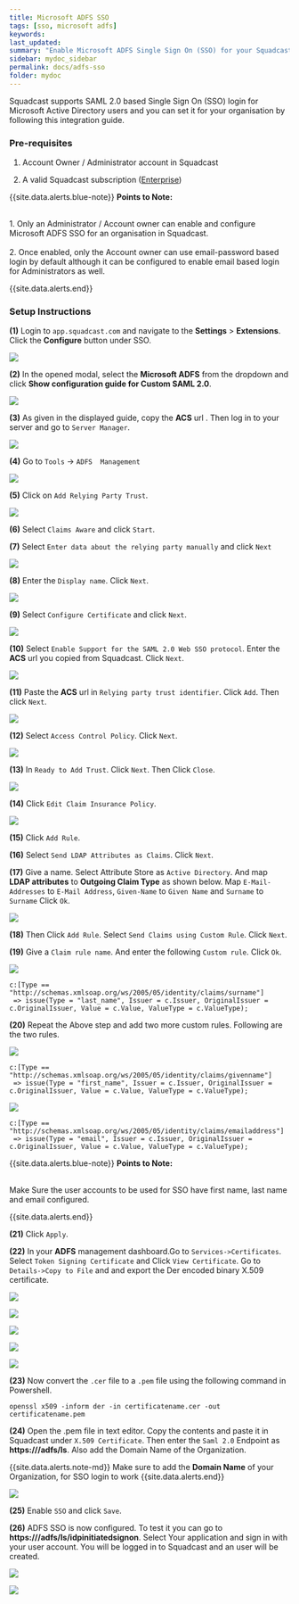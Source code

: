 ```yaml
---
title: Microsoft ADFS SSO
tags: [sso, microsoft adfs]
keywords: 
last_updated: 
summary: "Enable Microsoft ADFS Single Sign On (SSO) for your Squadcast organisation"
sidebar: mydoc_sidebar
permalink: docs/adfs-sso
folder: mydoc
---
```


Squadcast supports SAML 2.0 based Single Sign On (SSO) login for Microsoft Active Directory users and you can set it for your organisation by following this integration guide.

### Pre-requisites

1. Account Owner / Administrator account in Squadcast

2. A valid Squadcast subscription ([Enterprise](https://www.squadcast.com/pricing))

{{site.data.alerts.blue-note}}
<b>Points to Note: </b>
<br/><br/><p>1. Only an Administrator / Account owner can enable and configure Microsoft ADFS SSO for an organisation in Squadcast.<br/><br/>
2. Once enabled, only the Account owner can use email-password based login by default although it can be configured to enable email based login for Administrators as well.</p>
{{site.data.alerts.end}}

### Setup Instructions

**(1)** Login to `app.squadcast.com` and navigate to the **Settings** > **Extensions**. Click the **Configure** button under SSO.

![](images/sso_new_button.png)

**(2)** In the opened modal, select the **Microsoft ADFS** from the dropdown and click **Show configuration guide for Custom SAML 2.0**.

![](images/microsoft_sso_new_1.png)

**(3)** As given in the displayed guide, copy the **ACS** url . Then log in to your server and go to `Server Manager`.

![](images/adfs_3.png)

**(4)** Go to `Tools` -> `ADFS  Management`

![](images/adfs_4.png)

**(5)** Click on `Add Relying Party Trust`.

![](images/adfs_5.png)

**(6)** Select `Claims Aware` and click `Start`.

**(7)** Select `Enter data about the relying party manually` and click `Next`

![](images/adfs_6.png)

**(8)** Enter the `Display name`. Click `Next`.

![](images/adfs_7.png)

**(9)** Select `Configure Certificate` and click `Next`.

![](images/adfs_8.png)

**(10)** Select `Enable Support for the SAML 2.0 Web SSO protocol`. Enter the **ACS** url you copied from Squadcast. Click `Next`.

![](images/adfs_9.png)

**(11)** Paste the **ACS** url in `Relying party trust identifier`. Click `Add`. Then click `Next`.

![](images/adfs_10.png)

**(12)** Select `Access Control Policy`. Click `Next`.

![](images/adfs_11.png)

**(13)** In `Ready to Add Trust`. Click `Next`. Then Click `Close`.

![](images/adfs_12.png)

**(14)** Click `Edit Claim Insurance Policy`.

![](images/adfs_13.png)

**(15)** Click `Add Rule`. 

**(16)** Select `Send LDAP Attributes as Claims`. Click `Next`.

**(17)** Give a name. Select Attribute Store as `Active Directory`. And map **LDAP attributes** to **Outgoing Claim Type** as shown below. Map `E-Mail-Addresses` to `E-Mail Address`, `Given-Name` to `Given Name` and `Surname` to `Surname` Click `Ok`.

![](images/adfs_14.png)

**(18)** Then Click `Add Rule`. Select `Send Claims using Custom Rule`. Click `Next`.

**(19)** Give a `Claim rule name`. And enter the following `Custom rule`. Click `Ok`.

![](images/adfs_15.png)

```
c:[Type == "http://schemas.xmlsoap.org/ws/2005/05/identity/claims/surname"]
 => issue(Type = "last_name", Issuer = c.Issuer, OriginalIssuer = c.OriginalIssuer, Value = c.Value, ValueType = c.ValueType);
```

**(20)** Repeat the Above step and add two more custom rules. Following are the two rules.

![](images/adfs_16.png)

```
c:[Type == "http://schemas.xmlsoap.org/ws/2005/05/identity/claims/givenname"]
 => issue(Type = "first_name", Issuer = c.Issuer, OriginalIssuer = c.OriginalIssuer, Value = c.Value, ValueType = c.ValueType);
```

![](images/adfs_17.png)

```
c:[Type == "http://schemas.xmlsoap.org/ws/2005/05/identity/claims/emailaddress"]
 => issue(Type = "email", Issuer = c.Issuer, OriginalIssuer = c.OriginalIssuer, Value = c.Value, ValueType = c.ValueType);
```

{{site.data.alerts.blue-note}}
<b>Points to Note: </b>
<br/><br/><p>Make Sure the user accounts to be used for SSO have first name,  last name and email configured.</p>
{{site.data.alerts.end}}

**(21)** Click `Apply`.

**(22)** In your **ADFS** management dashboard.Go to `Services->Certificates`. Select `Token Signing Certificate` and Click `View Certificate`. Go to `Details->Copy to File` and and export the Der encoded binary X.509 certificate.

![](images/adfs_18.png)

![](images/adfs_19.png)

![](images/adfs_20.png)

![](images/adfs_21.png)

![](images/adfs_22.png)

**(23)** Now convert the `.cer` file to a `.pem` file using the following command in Powershell.

```
openssl x509 -inform der -in certificatename.cer -out certificatename.pem
```

**(24)** Open the .pem file in text editor. Copy the contents and paste it in Squadcast under `X.509 Certificate`. Then enter the `Saml 2.0` Endpoint as **https://<Your Domain Name >/adfs/ls**. Also add the Domain Name of the Organization. 

{{site.data.alerts.note-md}}
Make sure to add the **Domain Name** of your Organization, for SSO login to work
{{site.data.alerts.end}}


![](images/microsoft_sso_new_2.png)

**(25)** Enable `SSO` and click `Save`.

**(26)** ADFS SSO is now configured. To test it you can go to **https://<Your Domain Name>/adfs/ls/idpinitiatedsignon**. Select Your application and sign in with your user account. You will be logged in to Squadcast and an user will be created.

![](images/adfs_24.png)

![](images/adfs_25.png)